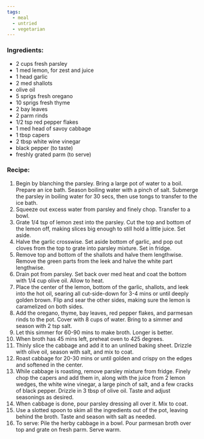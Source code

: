 ```yaml
---
tags:
  - meal
  - untried
  - vegetarian
---
```

### Ingredients:
- 2 cups fresh parsley
- 1 med lemon, for zest and juice
- 1 head garlic
- 2 med shallots
- olive oil
- 5 sprigs fresh oregano
- 10 sprigs fresh thyme
- 2 bay leaves
- 2 parm rinds
- 1/2 tsp red pepper flakes
- 1 med head of savoy cabbage
- 1 tbsp capers
- 2 tbsp  white wine vinegar
- black pepper (to taste)
- freshly grated parm (to serve)

### Recipe:
1. Begin by blanching the parsley. Bring a large pot of water to a boil. Prepare an ice bath. Season boiling water with a pinch of salt. Submerge the parsley in boiling water for 30 secs, then use tongs to transfer to the ice bath.
2. Squeeze out excess water from parsley and finely chop. Transfer to a bowl. 
3. Grate 1/4 tsp of lemon zest into the parsley. Cut the top and bottom of the lemon off, making slices big enough to still hold a little juice. Set aside. 
4. Halve the garlic crosswise. Set aside bottom of garlic, and pop out cloves from the top to grate into parsley mixture. Set in fridge.
5. Remove top and bottom of the shallots and halve them lengthwise. Remove the green parts from the leek and halve the white part lengthwise.
6. Drain pot from parsley. Set back over med heat and coat the bottom with 1/4 cup olive oil. Allow to heat.
7. Place the center of the lemon, bottom of the garlic, shallots, and leek into the hot oil, searing all cut-side-down for 3-4 mins or until deeply golden brown. Flip and sear the other sides, making sure the lemon is caramelized on both sides.
8. Add the oregano, thyme, bay leaves, red pepper flakes, and parmesan rinds to the pot. Cover with 8 cups of water. Bring to a simmer and season with 2 tsp salt. 
9. Let this simmer for 60-90 mins to make broth. Longer is better.
10. When broth has 45 mins left, preheat oven to 425 degrees. 
11. Thinly slice the cabbage and add it to an unlined baking sheet. Drizzle with olive oil, season with salt, and mix to coat.
12. Roast cabbage for 20-30 mins or until golden and crispy on the edges and softened in the center.
13. While cabbage is roasting, remove parsley mixture from fridge. Finely chop the capers and add them in, along with the juice from 2 lemon wedges, the white wine vinegar, a large pinch of salt, and a few cracks of black pepper. Drizzle in 3 tbsp of olive oil. Taste and adjust seasonings as desired.
14. When cabbage is done, pour parsley dressing all over it. Mix to coat.
15. Use a slotted spoon to skim all the ingredients out of the pot, leaving behind the broth. Taste and season with salt as needed.
16. To serve: Pile the herby cabbage in a bowl. Pour parmesan broth over top and grate on fresh parm. Serve warm. 